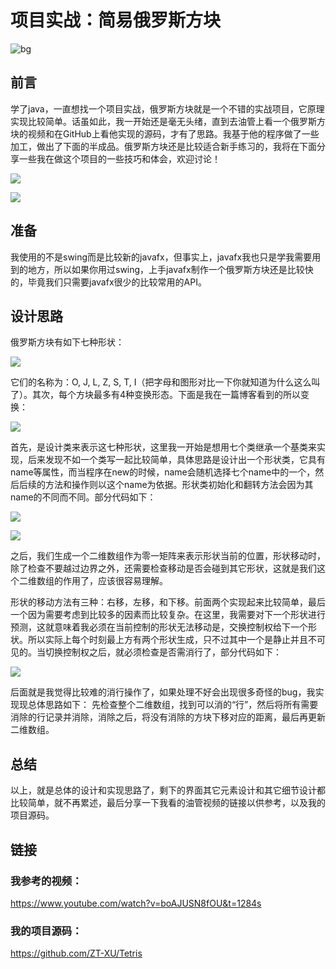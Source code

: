 # 项目实战：简易俄罗斯方块

![bg](https://github.com/ZT-XU/myblog/raw/master/Tetris/bg.png)

## 前言

学了java，一直想找一个项目实战，俄罗斯方块就是一个不错的实战项目，它原理实现比较简单。话虽如此，我一开始还是毫无头绪，直到去油管上看一个俄罗斯方块的视频和在GitHub上看他实现的源码，才有了思路。我基于他的程序做了一些加工，做出了下面的半成品。俄罗斯方块还是比较适合新手练习的，我将在下面分享一些我在做这个项目的一些技巧和体会，欢迎讨论！

![](https://github.com/ZT-XU/myblog/raw/master/Tetris/playing2.png)

![](https://github.com/ZT-XU/myblog/raw/master/Tetris/GAMEOVER.png)

## 准备

我使用的不是swing而是比较新的javafx，但事实上，javafx我也只是学我需要用到的地方，所以如果你用过swing，上手javafx制作一个俄罗斯方块还是比较快的，毕竟我们只需要javafx很少的比较常用的API。

## 设计思路

俄罗斯方块有如下七种形状：

![](https://github.com/ZT-XU/myblog/raw/master/Tetris/7.jpg)

它们的名称为：O, J, L, Z, S, T, I（把字母和图形对比一下你就知道为什么这么叫了）。其次，每个方块最多有4种变换形态。下面是我在一篇博客看到的所以变换：

![](https://github.com/ZT-XU/myblog/raw/master/Tetris/turn.png)

首先，是设计类来表示这七种形状，这里我一开始是想用七个类继承一个基类来实现，后来发现不如一个类写一起比较简单，具体思路是设计出一个形状类，它具有name等属性，而当程序在new的时候，name会随机选择七个name中的一个，然后后续的方法和操作则以这个name为依据。形状类初始化和翻转方法会因为其name的不同而不同。部分代码如下：

![](https://github.com/ZT-XU/myblog/raw/master/Tetris/code1.png)

![](https://github.com/ZT-XU/myblog/raw/master/Tetris/code2.png)

之后，我们生成一个二维数组作为零一矩阵来表示形状当前的位置，形状移动时，除了检查不要越过边界之外，还需要检查移动是否会碰到其它形状，这就是我们这个二维数组的作用了，应该很容易理解。

形状的移动方法有三种：右移，左移，和下移。前面两个实现起来比较简单，最后一个因为需要考虑到比较多的因素而比较复杂。在这里，我需要对下一个形状进行预测，这就意味着我必须在当前控制的形状无法移动是，交换控制权给下一个形状。所以实际上每个时刻最上方有两个形状生成，只不过其中一个是静止并且不可见的。当切换控制权之后，就必须检查是否需消行了，部分代码如下：

![](https://github.com/ZT-XU/myblog/raw/master/Tetris/code3.png)

后面就是我觉得比较难的消行操作了，如果处理不好会出现很多奇怪的bug，我实现现总体思路如下：
先检查整个二维数组，找到可以消的“行”，然后将所有需要消除的行记录并消除，消除之后，将没有消除的方块下移对应的距离，最后再更新二维数组。

## 总结

以上，就是总体的设计和实现思路了，剩下的界面其它元素设计和其它细节设计都比较简单，就不再累述，最后分享一下我看的油管视频的链接以供参考，以及我的项目源码。

## 链接

### 我参考的视频：

<https://www.youtube.com/watch?v=boAJUSN8fOU&t=1284s>

### 我的项目源码：

<https://github.com/ZT-XU/Tetris>